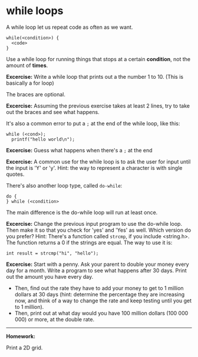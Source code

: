 # while loops #

A while loop let us repeat code as often as we want.

```
while(<condition>) {
  <code>
}
```

Use a while loop for running things that stops at a certain **condition**, not the amount of **times**.

**Excercise:** Write a while loop that prints out a the number 1 to 10. (This is basically a for loop)

The braces are optional.

**Excercise:** Assuming the previous exercise takes at least 2 lines, try to take out the braces and see what happens.

It's also a common error to put a `;` at the end of the while loop, like this:

```
while (<cond>);
  printf("hello world\n");
```

**Excercise:** Guess what happens when there's a `;` at the end

**Excercise:** A common use for the while loop is to ask the user for input until the input is 'Y' or 'y'. Hint: the way to represent a character is with single quotes.

There's also another loop type, called `do-while`:

```
do {
} while (<condition>
```

The main difference is the do-while loop will run at least once.

**Excercise:** Change the previous input program to use the do-while loop. Then make it so that you check for 'yes' and 'Yes' as well. Which version do you prefer? Hint: There's a function called `strcmp`, if you include <string.h>. The function returns a 0 if the strings are equal. The way to use it is:

```
int result = strcmp("hi", "hello");
```

**Excercise:** Start with a penny. Ask your parent to double your money every day for a month. Write a program to see what happens after 30 days. Print out the amount you have every day. 
  * Then, find out the rate they have to add your money to get to 1 million dollars at 30 days (hint: determine the percentage they are increasing now, and think of a way to change the rate and keep testing until you get to 1 million).
  * Then, print out at what day would you have 100 million dollars (100 000 000) or more, at the double rate.
---

**Homework:** 

 Print a 2D grid. 
